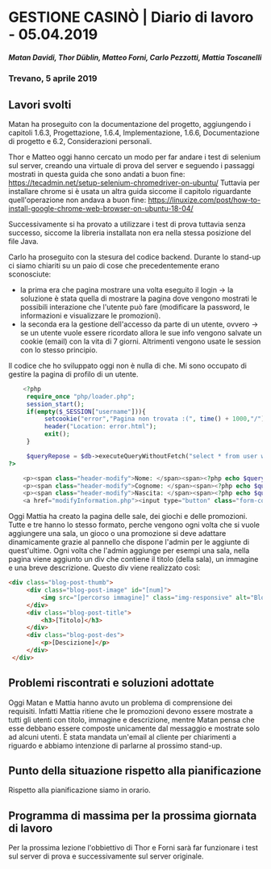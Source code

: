 # GESTIONE CASINÒ | Diario di lavoro - 05.04.2019
##### Matan Davidi, Thor Düblin, Matteo Forni, Carlo Pezzotti, Mattia Toscanelli
### Trevano, 5 aprile 2019

## Lavori svolti
Matan ha proseguito con la documentazione del progetto, aggiungendo i capitoli 1.6.3, Progettazione, 1.6.4, Implementazione, 1.6.6, Documentazione di progetto e 6.2, Considerazioni personali.

Thor e Matteo oggi hanno cercato un modo per far andare i test di selenium sul server, creando una virtuale di prova del server e seguendo i passaggi mostrati in questa guida che sono andati a buon fine:
https://tecadmin.net/setup-selenium-chromedriver-on-ubuntu/
Tuttavia per installare chrome si è usata un altra guida siccome il capitolo riguardante quell'operazione non andava a buon fine:
https://linuxize.com/post/how-to-install-google-chrome-web-browser-on-ubuntu-18-04/

Successivamente si ha provato a utilizzare i test di prova tuttavia senza successo, siccome la libreria installata non era nella stessa posizione del file Java.

Carlo ha proseguito con la stesura del codice backend. Durante lo stand-up ci siamo chiariti su un paio di cose che precedentemente erano sconosciute:
- la prima era che pagina mostrare una volta eseguito il login -> la soluzione è stata quella di mostrare la pagina dove vengono mostrati le possibili interazione che l'utente può fare (modificare la password, le informazioni e visualizzare le promozioni).
- la seconda era la gestione dell'accesso da parte di un utente, ovvero -> se un utente vuole essere ricordato allora le sue info vengono salvate un cookie (email) con la vita di 7 giorni. Altrimenti vengono usate le session con lo stesso principio.

Il codice che ho sviluppato oggi non è nulla di che. Mi sono occupato di gestire la pagina di profilo di un utente.

```php
    <?php
     require_once "php/loader.php";
     session_start();
     if(empty($_SESSION["username"])){
          setcookie("error","Pagina non trovata :(", time() + 1000,"/");
          header("Location: error.html");
          exit();
     }

     $queryRepose = $db->executeQueryWithoutFetch("select * from user where email = '".$_SESSION['username']."'")->fetch();
?>
```

```php
    <p><span class="header-modify">Nome: </span><span><?php echo $queryRepose["name"]?></span></p>
    <p><span class="header-modify">Cognome: </span><span><?php echo $queryRepose["surname"]?></span></p>
    <p><span class="header-modify">Nascita: </span><span><?php echo $queryRepose["birthday"]?></span></p>
    <a href="modifyInformation.php"><input type="button" class="form-control" value="Modifica Dati"></a>
```

Oggi Mattia ha creato la pagina delle sale, dei giochi e delle promozioni. Tutte e tre hanno lo stesso formato, perche vengono ogni volta che si vuole aggiungere una sala, un gioco o una promozione si deve adattare dinamicamente grazie al pannello che dispone l'admin per le aggiunte di quest'ultime. Ogni volta che l'admin aggiunge per esempi una sala, nella pagina viene aggiunto un div che contiene il titolo (della sala), un immagine e una breve descrizione. Questo div viene realizzato così:
```html
<div class="blog-post-thumb">
     <div class="blog-post-image" id="[num]"> 
         <img src="[percorso immagine]" class="img-responsive" alt="Blog Image"> 
     </div>                             
     <div class="blog-post-title"> 
         <h3>[Titolo]</h3> 
     </div>                             
     <div class="blog-post-des">
         <p>[Descizione]</p>
     </div>
 </div> 
```

##  Problemi riscontrati e soluzioni adottate
Oggi Matan e Mattia hanno avuto un problema di comprensione dei requisiti. Infatti Mattia ritiene che le promozioni devono essere mostrate a tutti gli utenti con titolo, immagine e descrizione, mentre Matan pensa che esse debbano essere composte unicamente dal messaggio e mostrate solo ad alcuni utenti. È stata mandata un'email al cliente per chiarimenti a riguardo e abbiamo intenzione di parlarne al prossimo stand-up.

##  Punto della situazione rispetto alla pianificazione
Rispetto alla pianificazione siamo in orario.

## Programma di massima per la prossima giornata di lavoro
Per la prossima lezione l'obbiettivo di Thor e Forni sarà far funzionare i test sul server di prova e successivamente sul server originale.

